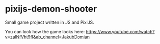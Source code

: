 # pixijs-demon-shooter
Small game project written in JS and PixiJS.

You can look how the game looks here: https://www.youtube.com/watch?v=zalNfVht9fI&ab_channel=JakubDomian
